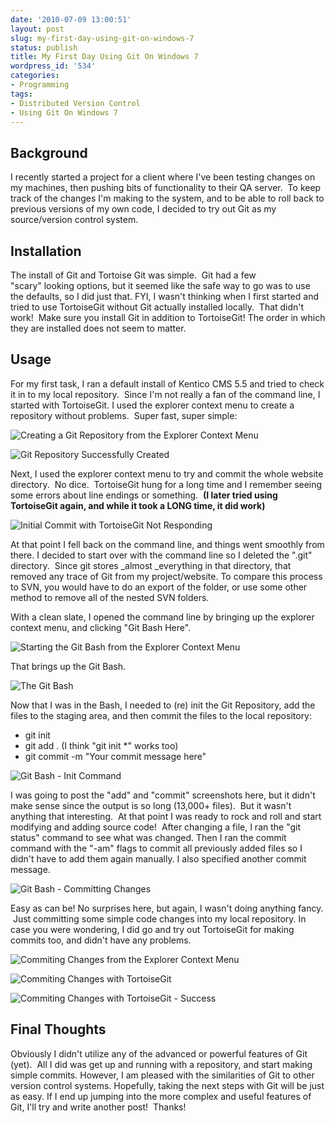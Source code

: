 ```yaml
---
date: '2010-07-09 13:00:51'
layout: post
slug: my-first-day-using-git-on-windows-7
status: publish
title: My First Day Using Git On Windows 7
wordpress_id: '534'
categories:
- Programming
tags:
- Distributed Version Control
- Using Git On Windows 7
---
```


## Background

I recently started a project for a client where I've been testing changes on my machines, then pushing bits of functionality to their QA server.  To keep track of the changes I'm making to the system, and to be able to roll back to previous versions of my own code, I decided to try out Git as my source/version control system.

## Installation

The install of Git and Tortoise Git was simple.  Git had a few "scary" looking options, but it seemed like the safe way to go was to use the defaults, so I did just that. FYI, I wasn't thinking when I first started and tried to use TortoiseGit without Git actually installed locally.  That didn't work!  Make sure you install Git in addition to TortoiseGit! The order in which they are installed does not seem to matter.

## Usage

For my first task, I ran a default install of Kentico CMS 5.5 and tried to check it in to my local repository.  Since I'm not really a fan of the command line, I started with TortoiseGit. I used the explorer context menu to create a repository without problems.  Super fast, super simple:

![](/assets/images/2010-07-09-my-first-day-using-git-on-windows-7/Creating-a-Git-Repository-from-the-Explorer-Context-Menu.png "Creating a Git Repository from the Explorer Context Menu")

![](/assets/images/2010-07-09-my-first-day-using-git-on-windows-7/Creating-a-Git-Repository.png "Git Repository Successfully Created")

Next, I used the explorer context menu to try and commit the whole website directory.  No dice.  TortoiseGit hung for a long time and I remember seeing some errors about line endings or something.  **(I later tried using TortoiseGit again, and while it took a LONG time, it did work)**

![](/assets/images/2010-07-09-my-first-day-using-git-on-windows-7/Initial-Commit-with-TortoiseGit-Not-Responding.png "Initial Commit with TortoiseGit Not Responding")

At that point I fell back on the command line, and things went smoothly from there. I decided to start over with the command line so I deleted the ".git" directory.  Since git stores _almost _everything in that directory, that removed any trace of Git from my project/website. To compare this process to SVN, you would have to do an export of the folder, or use some other method to remove all of the nested SVN folders.

With a clean slate, I opened the command line by bringing up the explorer context menu, and clicking "Git Bash Here".

![](/assets/images/2010-07-09-my-first-day-using-git-on-windows-7/Starting-the-Git-Bash-from-the-Explorer-Context-Menu.png "Starting the Git Bash from the Explorer Context Menu")

That brings up the Git Bash.

![](/assets/images/2010-07-09-my-first-day-using-git-on-windows-7/Git-Bash.png "The Git Bash")

Now that I was in the Bash, I needed to (re) init the Git Repository, add the files to the staging area, and then commit the files to the local repository:

- git init
- git add . (I think "git init \*" works too)
- git commit -m "Your commit message here"

![](/assets/images/2010-07-09-my-first-day-using-git-on-windows-7/Git-Bash-Init-Command.png "Git Bash - Init Command")

I was going to post the "add" and "commit" screenshots here, but it didn't make sense since the output is so long (13,000+ files).  But it wasn't anything that interesting.  At that point I was ready to rock and roll and start modifying and adding source code!  After changing a file, I ran the "git status" command to see what was changed. Then I ran the commit command with the "-am" flags to commit all previously added files so I didn't have to add them again manually. I also specified another commit message.

![](/assets/images/2010-07-09-my-first-day-using-git-on-windows-7/Git-Bash-Committing-Changes.png "Git Bash - Committing Changes")

Easy as can be! No surprises here, but again, I wasn't doing anything fancy.  Just committing some simple code changes into my local repository. In case you were wondering, I did go and try out TortoiseGit for making commits too, and didn't have any problems.

![](/assets/images/2010-07-09-my-first-day-using-git-on-windows-7/Commiting-Changes-from-the-Explorer-Context-Menu.png "Commiting Changes from the Explorer Context Menu")

![](/assets/images/2010-07-09-my-first-day-using-git-on-windows-7/Commiting-Changes-with-TortoiseGit.png "Commiting Changes with TortoiseGit")

![](/assets/images/2010-07-09-my-first-day-using-git-on-windows-7/Commiting-Changes-with-TortoiseGit-Success.png "Commiting Changes with TortoiseGit - Success")

## Final Thoughts

Obviously I didn't utilize any of the advanced or powerful features of Git (yet).  All I did was get up and running with a repository, and start making simple commits. However, I am pleased with the similarities of Git to other version control systems. Hopefully, taking the next steps with Git will be just as easy. If I end up jumping into the more complex and useful features of Git, I'll try and write another post!  Thanks!
